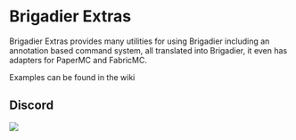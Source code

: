 # Brigadier Extras
Brigadier Extras provides many utilities for using Brigadier including an annotation based command system, all translated into Brigadier, it even has adapters for PaperMC and FabricMC.

Examples can be found in the wiki

## Discord
[![](https://dcbadge.limes.pink/api/server/hadcHUfaSk?compact=true&theme=gray&style=flat)](https://discord.gg/hadcHUfaSk)
